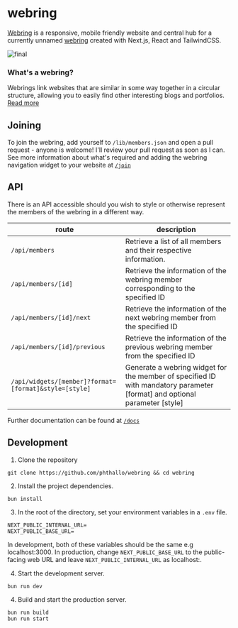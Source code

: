# webring

[Webring](https://webring.phthallo.com) is a responsive, mobile friendly website and central hub for a currently unnamed [webring](https://webring.phthallo.com/about) created with Next.js, React and TailwindCSS.

![final](https://github.com/user-attachments/assets/8d22cdcc-a6ee-400a-b86c-ff239e2b1565)


### What's a webring?
Webrings link websites that are similar in some way together in a circular structure, allowing you to easily find other interesting blogs and portfolios.
[Read more](https://fanlore.org/wiki/Webring)


## Joining
To join the webring, add yourself to `/lib/members.json` and open a pull request - anyone is welcome! I'll review your pull request as soon as I can. 
See more information about what's required and adding the webring navigation widget to your website at [`/join`](https://webring.phthallo.com/join)

## API
There is an API accessible should you wish to style or otherwise represent the members of the webring in a different way. 

| route | description |
| ----- | ----------- |
| `/api/members` | Retrieve a list of all members and their respective information. |
| `/api/members/[id]` | Retrieve the information of the webring member corresponding to the specified ID | 
| `/api/members/[id]/next` | Retrieve the information of the next webring member from the specified ID | 
| `/api/members/[id]/previous` | Retrieve the information of the previous webring member from the specified ID | 
| `/api/widgets/[member]?format=[format]&style=[style]` | Generate a webring widget for the member of specified ID with mandatory parameter [format] and optional parameter [style] | 

Further documentation can be found at [`/docs`](https://webring.phthallo.com/docs) 

## Development
1. Clone the repository

```
git clone https://github.com/phthallo/webring && cd webring
```

2. Install the project dependencies.

```
bun install
```

3. In the root of the directory, set your environment variables in a `.env` file. 

```
NEXT_PUBLIC_INTERNAL_URL=
NEXT_PUBLIC_BASE_URL=
```
  In development, both of these variables should be the same e.g localhost:3000. In production, change `NEXT_PUBLIC_BASE_URL` to the public-facing web URL and leave `NEXT_PUBLIC_INTERNAL_URL` as  localhost:<port>. 


4. Start the development server.
```
bun run dev
```

4. Build and start the production server.
```
bun run build
bun run start
```


